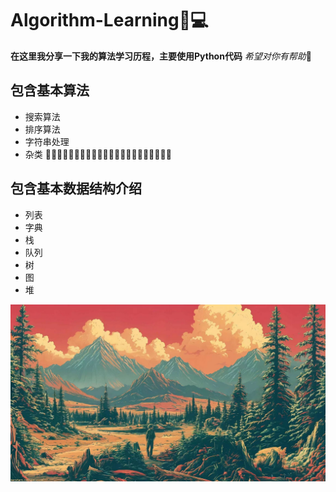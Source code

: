 # Algorithm-Learning🧠💻
**在这里我分享一下我的算法学习历程，主要使用Python代码**
*希望对你有帮助*🚀


## 包含基本算法
- 搜索算法
- 排序算法
- 字符串处理
- 杂类
🌟🌟🌟🌟🌟🌟🌟🌟🌟🌟🌟🌟🌟🌟🌟🌟🌟🌟🌟🌟🌟🌟
## 包含基本数据结构介绍
- 列表
- 字典
- 栈
- 队列
- 树
- 图
- 堆

![photo](https://raw.githubusercontent.com/bx33661/Algorithm-Learning/main/%E6%9D%82%E7%B1%BB/%E5%BE%AE%E4%BF%A1%E5%9B%BE%E7%89%87_202307201025255.jpg)
